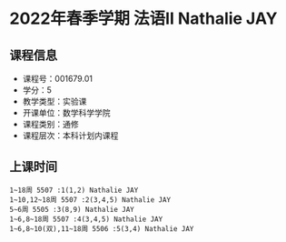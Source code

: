 # 2022年春季学期 法语II Nathalie JAY






## 课程信息

- 课程号：001679.01
- 学分：5
- 教学类型：实验课
- 开课单位：数学科学学院
- 课程类别：通修
- 课程层次：本科计划内课程

## 上课时间

```
1~18周 5507 :1(1,2) Nathalie JAY
1~10,12~18周 5507 :2(3,4,5) Nathalie JAY
5~6周 5505 :3(8,9) Nathalie JAY
1~6,8~18周 5507 :4(3,4,5) Nathalie JAY
1~6,8~10(双),11~18周 5506 :5(3,4) Nathalie JAY
```

